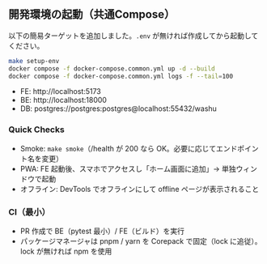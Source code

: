 ## 開発環境の起動（共通Compose）

以下の簡易ターゲットを追加しました。`.env` が無ければ作成してから起動してください。

```bash
make setup-env
docker compose -f docker-compose.common.yml up -d --build
docker compose -f docker-compose.common.yml logs -f --tail=100
```

- FE: http://localhost:5173
- BE: http://localhost:18000
- DB: postgres://postgres:postgres@localhost:55432/washu

### Quick Checks

- Smoke: `make smoke`（/health が 200 なら OK。必要に応じてエンドポイント名を変更）
- PWA: FE 起動後、スマホでアクセスし「ホーム画面に追加」→ 単独ウィンドウで起動
- オフライン: DevTools でオフラインにして offline ページが表示されること

### CI（最小）

- PR 作成で BE（pytest 最小）/ FE（ビルド）を実行
- パッケージマネージャは pnpm / yarn を Corepack で固定（lock に追従）。lock が無ければ npm を使用
